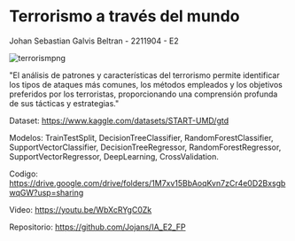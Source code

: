 # Terrorismo a través del mundo
Johan Sebastian Galvis Beltran - 2211904 - E2

![terrorismpng](https://github.com/Jojans/IA_E2_FP/assets/131090715/e4f60473-2d64-4c15-87ff-5909425a8104)


"El análisis de patrones y características del terrorismo permite identificar los tipos de ataques más comunes, los métodos empleados y los objetivos preferidos por los terroristas, proporcionando una comprensión profunda de sus tácticas y estrategias."

Dataset: https://www.kaggle.com/datasets/START-UMD/gtd

Modelos: TrainTestSplit, DecisionTreeClassifier, RandomForestClassifier, SupportVectorClassifier, DecisionTreeRegressor, RandomForestRegressor, SupportVectorRegressor, DeepLearning, CrossValidation.

Codigo: https://drive.google.com/drive/folders/1M7xv15BbAoqKvn7zCr4e0D2BxsgbwqGW?usp=sharing

Video: https://youtu.be/WbXcRYgC0Zk

Repositorio: https://github.com/Jojans/IA_E2_FP

